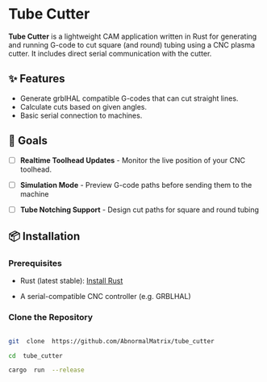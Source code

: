 
# Tube Cutter

  

**Tube Cutter** is a lightweight CAM application written in Rust for generating and running G-code to cut square (and round) tubing using a CNC plasma cutter. It includes direct serial communication with the cutter.

  ## ✨ Features
  * Generate grblHAL compatible G-codes that can cut straight lines.
  * Calculate cuts based on given angles.
  * Basic serial connection to machines.

## 🎯 Goals

- [ ] **Realtime Toolhead Updates** - Monitor the live position of your CNC toolhead.
- [ ] **Simulation Mode** - Preview G-code paths before sending them to the machine
- [ ] **Tube Notching Support** - Design cut paths for square and round tubing 


  

## 📦 Installation

  

### Prerequisites

  

- Rust (latest stable): [Install Rust](https://www.rust-lang.org/tools/install)

- A serial-compatible CNC controller (e.g. GRBLHAL)

  

### Clone the Repository

  

```bash

git  clone  https://github.com/AbnormalMatrix/tube_cutter

cd  tube_cutter

cargo  run  --release

```